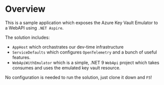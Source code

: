 # Overview

This is a sample application which exposes the Azure Key Vault Emulator to a WebAPI using `.NET Aspire`.

The solution includes:

- `AppHost` which orchastrates our dev-time infrastructure
- `ServiceDefaults` which configures `OpenTelemetry` and a bunch of useful features.
- `WebApiWithEmulator` which is a simple, .NET 9 `WebApi` project which takes consumes and uses the emulated key vault resource.

No configuration is needed to run the solution, just clone it down and `F5`!